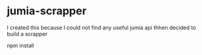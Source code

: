 # jumia-scrapper


I created this because I could not find any useful jumia api thhen decided to build a scrapper

npm install

